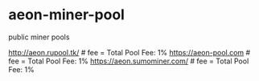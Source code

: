 # aeon-miner-pool
public miner pools


http://aeon.rupool.tk/ # fee = Total Pool Fee: 1%
https://aeon-pool.com # fee = Total Pool Fee: 1%
https://aeon.sumominer.com/ # fee = Total Pool Fee: 1%
